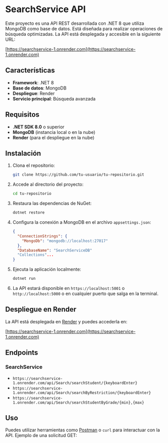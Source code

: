 # SearchService API

Este proyecto es una API REST desarrollada con .NET 8 que utiliza MongoDB como base de datos. Está diseñada para realizar operaciones de búsqueda optimizadas. La API está desplegada y accesible en la siguiente URL:

[https://searchservice-1.onrender.com](https://searchservice-1.onrender.com)

## Características

- **Framework**: .NET 8
- **Base de datos**: MongoDB
- **Despliegue**: Render
- **Servicio principal**: Búsqueda avanzada

## Requisitos

- **.NET SDK 8.0** o superior
- **MongoDB** (instancia local o en la nube)
- **Render** (para el despliegue en la nube)

## Instalación

1. Clona el repositorio:

    ```bash
    git clone https://github.com/tu-usuario/tu-repositorio.git
    ```

2. Accede al directorio del proyecto:

    ```bash
    cd tu-repositorio
    ```

3. Restaura las dependencias de NuGet:

    ```bash
    dotnet restore
    ```

4. Configura la conexión a MongoDB en el archivo `appsettings.json`:

    ```json
    {
      "ConnectionStrings": {
        "MongoDb": "mongodb://localhost:27017"
      },
      "DatabaseName": "SearchServiceDB"
      "Collections"...
    }
    ```

5. Ejecuta la aplicación localmente:

    ```bash
    dotnet run
    ```

6. La API estará disponible en `https://localhost:5001` o `http://localhost:5000` o en cualquier puerto que salga en la terminal.

## Despliegue en Render

La API está desplegada en [Render](https://render.com) y puedes accederla en:

[https://searchservice-1.onrender.com](https://searchservice-1.onrender.com)

## Endpoints

### SearchService

- `https://searchservice-1.onrender.com/api/Search/searchStudent/{keyboardEnter}`
- `https://searchservice-1.onrender.com/api/Search/searchByRestriction/{keyboardEnter}`
- `https://searchservice-1.onrender.com/api/Search/searchStudentByGrade/{min},{max}`

## Uso

Puedes utilizar herramientas como [Postman](https://www.postman.com/) o `curl` para interactuar con la API. Ejemplo de una solicitud GET:

